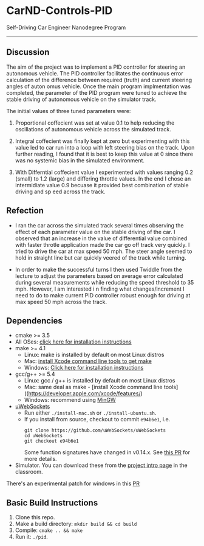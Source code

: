 # CarND-Controls-PID
Self-Driving Car Engineer Nanodegree Program

---

## Discussion

The aim of the project was to implement a PID controller for steering an autonomous vehicle. The PID controller facilitates the continuous error calculation of the difference between required (truth) and current steering angles of auton
omus vehicle. Once the main program implmentation was completed, the parameter of the PID program were tuned to achieve the stable driving of autonomous vehicle on the simulator track.

The initial values of three tuned parameters were:

1. Proportional coffecient was set at value 0.1 to help reducing the oscillations of autonomous vehicle across the simulated track.

2. Integral coffecient was finally kept at zero but experimenting with this value led to car run into a loop with left steering bias on the track. Upon further reading, I found that it is best to keep this value at 0 since there was no systemic bias in the simulated environment.

3. With Differntial coffecient value I experimented with values ranging 0.2 (small) to 1.2 (large) and differing throttle values. In the end I chose an intermidiate value 0.9 becuase it provided best combination of stable driving and sp
eed across the track.

## Refection
* I ran the car across the simulated track several times observing the effect of each parameter value on the stable driving of the car. I observed that an increase in the value of differential value combined with faster throtle application made the car go off track very quickly. I tried to drive the car at max speed 50 mph. The steer angle seemed to hold in straight line but car quickly veered of the track while turning.

* In order to make the successful turns I then used Twiddle from the lecture to adjust the parameters based on average error calculated during several measurements while reducing the speed threshold to 35 mph. However, I am interested i
n finding what changes/increment I need to do to make current PID controller robust enough for driving at max speed 50 mph across the track.

## Dependencies

* cmake >= 3.5
 * All OSes: [click here for installation instructions](https://cmake.org/install/)
* make >= 4.1
  * Linux: make is installed by default on most Linux distros
  * Mac: [install Xcode command line tools to get make](https://developer.apple.com/xcode/features/)
  * Windows: [Click here for installation instructions](http://gnuwin32.sourceforge.net/packages/make.htm)
* gcc/g++ >= 5.4
  * Linux: gcc / g++ is installed by default on most Linux distros
  * Mac: same deal as make - [install Xcode command line tools]((https://developer.apple.com/xcode/features/)
  * Windows: recommend using [MinGW](http://www.mingw.org/)
* [uWebSockets](https://github.com/uWebSockets/uWebSockets)
  * Run either `./install-mac.sh` or `./install-ubuntu.sh`.
  * If you install from source, checkout to commit `e94b6e1`, i.e.
    ```
    git clone https://github.com/uWebSockets/uWebSockets
    cd uWebSockets
    git checkout e94b6e1
    ```
    Some function signatures have changed in v0.14.x. See [this PR](https://github.com/udacity/CarND-MPC-Project/pull/3) for more details.
* Simulator. You can download these from the [project intro page](https://github.com/udacity/self-driving-car-sim/releases) in the classroom.

There's an experimental patch for windows in this [PR](https://github.com/udacity/CarND-PID-Control-Project/pull/3)

## Basic Build Instructions

1. Clone this repo.
2. Make a build directory: `mkdir build && cd build`
3. Compile: `cmake .. && make`
4. Run it: `./pid`.

